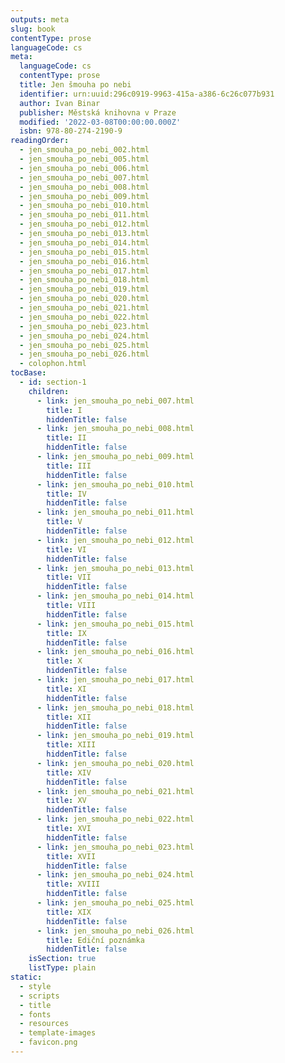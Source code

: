 ```yaml
---
outputs: meta
slug: book
contentType: prose
languageCode: cs
meta:
  languageCode: cs
  contentType: prose
  title: Jen šmouha po nebi
  identifier: urn:uuid:296c0919-9963-415a-a386-6c26c077b931
  author: Ivan Binar
  publisher: Městská knihovna v Praze
  modified: '2022-03-08T00:00:00.000Z'
  isbn: 978-80-274-2190-9
readingOrder:
  - jen_smouha_po_nebi_002.html
  - jen_smouha_po_nebi_005.html
  - jen_smouha_po_nebi_006.html
  - jen_smouha_po_nebi_007.html
  - jen_smouha_po_nebi_008.html
  - jen_smouha_po_nebi_009.html
  - jen_smouha_po_nebi_010.html
  - jen_smouha_po_nebi_011.html
  - jen_smouha_po_nebi_012.html
  - jen_smouha_po_nebi_013.html
  - jen_smouha_po_nebi_014.html
  - jen_smouha_po_nebi_015.html
  - jen_smouha_po_nebi_016.html
  - jen_smouha_po_nebi_017.html
  - jen_smouha_po_nebi_018.html
  - jen_smouha_po_nebi_019.html
  - jen_smouha_po_nebi_020.html
  - jen_smouha_po_nebi_021.html
  - jen_smouha_po_nebi_022.html
  - jen_smouha_po_nebi_023.html
  - jen_smouha_po_nebi_024.html
  - jen_smouha_po_nebi_025.html
  - jen_smouha_po_nebi_026.html
  - colophon.html
tocBase:
  - id: section-1
    children:
      - link: jen_smouha_po_nebi_007.html
        title: I
        hiddenTitle: false
      - link: jen_smouha_po_nebi_008.html
        title: II
        hiddenTitle: false
      - link: jen_smouha_po_nebi_009.html
        title: III
        hiddenTitle: false
      - link: jen_smouha_po_nebi_010.html
        title: IV
        hiddenTitle: false
      - link: jen_smouha_po_nebi_011.html
        title: V
        hiddenTitle: false
      - link: jen_smouha_po_nebi_012.html
        title: VI
        hiddenTitle: false
      - link: jen_smouha_po_nebi_013.html
        title: VII
        hiddenTitle: false
      - link: jen_smouha_po_nebi_014.html
        title: VIII
        hiddenTitle: false
      - link: jen_smouha_po_nebi_015.html
        title: IX
        hiddenTitle: false
      - link: jen_smouha_po_nebi_016.html
        title: X
        hiddenTitle: false
      - link: jen_smouha_po_nebi_017.html
        title: XI
        hiddenTitle: false
      - link: jen_smouha_po_nebi_018.html
        title: XII
        hiddenTitle: false
      - link: jen_smouha_po_nebi_019.html
        title: XIII
        hiddenTitle: false
      - link: jen_smouha_po_nebi_020.html
        title: XIV
        hiddenTitle: false
      - link: jen_smouha_po_nebi_021.html
        title: XV
        hiddenTitle: false
      - link: jen_smouha_po_nebi_022.html
        title: XVI
        hiddenTitle: false
      - link: jen_smouha_po_nebi_023.html
        title: XVII
        hiddenTitle: false
      - link: jen_smouha_po_nebi_024.html
        title: XVIII
        hiddenTitle: false
      - link: jen_smouha_po_nebi_025.html
        title: XIX
        hiddenTitle: false
      - link: jen_smouha_po_nebi_026.html
        title: Ediční poznámka
        hiddenTitle: false
    isSection: true
    listType: plain
static:
  - style
  - scripts
  - title
  - fonts
  - resources
  - template-images
  - favicon.png
---
```

